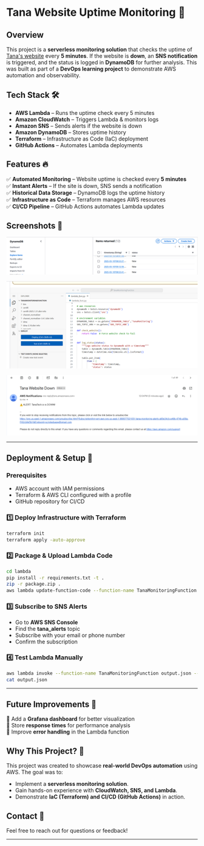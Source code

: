 # Tana Website Uptime Monitoring 🚀

## Overview
This project is a **serverless monitoring solution** that checks the uptime of [Tana's website](https://tana.inc) every **5 minutes**. If the website is **down**, an **SNS notification** is triggered, and the status is logged in **DynamoDB** for further analysis. This was built as part of a **DevOps learning project** to demonstrate AWS automation and observability.

## Tech Stack 🛠️
- **AWS Lambda** – Runs the uptime check every 5 minutes
- **Amazon CloudWatch** – Triggers Lambda & monitors logs
- **Amazon SNS** – Sends alerts if the website is down
- **Amazon DynamoDB** – Stores uptime history
- **Terraform** – Infrastructure as Code (IaC) deployment
- **GitHub Actions** – Automates Lambda deployments


## Features 🔥
✅ **Automated Monitoring** – Website uptime is checked every **5 minutes**  
✅ **Instant Alerts** – If the site is down, SNS sends a notification  
✅ **Historical Data Storage** – DynamoDB logs the uptime history  
✅ **Infrastructure as Code** – Terraform manages AWS resources  
✅ **CI/CD Pipeline** – GitHub Actions automates Lambda updates  

## Screenshots 📸


![DynamoDB Items](assets/dynamodbresult.png)

![Lambda Force Fail](assets/lambda-force-fail.png)

![Alert Message](assets/alert-message.png)

---

## Deployment & Setup 🚀
### Prerequisites
- AWS account with IAM permissions
- Terraform & AWS CLI configured with a profile
- GitHub repository for CI/CD

### 1️⃣ Deploy Infrastructure with Terraform
```sh
terraform init
terraform apply -auto-approve
```

### 2️⃣ Package & Upload Lambda Code
```sh
cd lambda
pip install -r requirements.txt -t .
zip -r package.zip .
aws lambda update-function-code --function-name TanaMonitoringFunction --zip-file fileb://package.zip --profile <your-aws-profile>
```

### 3️⃣ Subscribe to SNS Alerts
- Go to **AWS SNS Console**
- Find the **tana_alerts** topic
- Subscribe with your email or phone number
- Confirm the subscription

### 4️⃣ Test Lambda Manually
```sh
aws lambda invoke --function-name TanaMonitoringFunction output.json --profile <your-aws-profile>
cat output.json
```

---

## Future Improvements 🚀
🔹 Add a **Grafana dashboard** for better visualization  
🔹 Store **response times** for performance analysis  
🔹 Improve **error handling** in the Lambda function  

## Why This Project? 🤔
This project was created to showcase **real-world DevOps automation** using AWS. The goal was to:
- Implement a **serverless monitoring solution**.
- Gain hands-on experience with **CloudWatch, SNS, and Lambda**.
- Demonstrate **IaC (Terraform) and CI/CD (GitHub Actions)** in action.

## Contact 💬
Feel free to reach out for questions or feedback!

---

